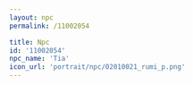 ```yaml
---
layout: npc
permalink: /11002054

title: Npc
id: '11002054'
npc_name: 'Tia'
icon_url: 'portrait/npc/02010021_rumi_p.png'
---
```


